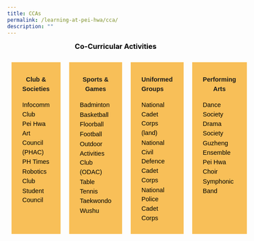 ```yaml
---
title: CCAs
permalink: /learning-at-pei-hwa/cca/
description: ""
---
```

<h3 style="margin-top:10px;font-weight: bold;color:#000000;text-align:center;">Co-Curricular Activities </h3>

<div style="display: flex; margin:0;padding:0;" class="container"> 
	<div style="flex: 1; background-color: #F8BF58;; margin: 10px; padding: 25px; text-align: center; width: 225px; height: auto;padding-bottom:-10px;" class="box"> 
		<p style="font-size:14.5px; line-height:1.5 ;margin-top:5px; font-family:sans-serif;text-align:center;"><strong style="font-size:14.5px; line-height:1.5 ;margin-top:5px; font-family:sans-serif;text-align:center;">Club &amp; Societies</strong></p> 
		<ul style="list-style-type: none;margin:0;text-align:left;padding:0;">
				<li style="font-size:14.5px; line-height:1.5;"><a href="https://www.peihwasec.moe.edu.sg/ccas/clubs-societies/infocomm-club/" style="font-size:14.5px;color:black;line-height:1.5;font-family:sans-serif;text-align:center;text-align:left;text-decoration: none;">Infocomm Club</a></li>
				<li style="font-size:14.5px; line-height:1.5;"><a href="https://www.peihwasec.moe.edu.sg/ccas/clubs-societies/pei-hwa-art-council-phac/" style="font-size:14.5px;color:black;line-height:1.5;font-family:sans-serif;text-align:center;text-align:left;text-decoration: none;">Pei Hwa Art Council (PHAC)</a></li>
			<li style="font-size:14.5px; line-height:1.5;"><a href="https://www.peihwasec.moe.edu.sg/ccas/clubs-societies/ph-times/" style="font-size:14.5px;color:black;line-height:1.5;font-family:sans-serif;text-align:center;text-align:left;text-decoration: none;">PH Times</a></li>
			<li style="font-size:14.5px; line-height:1.5;"><a href="https://www.peihwasec.moe.edu.sg/ccas/clubs-societies/robotics/" style="font-size:14.5px;color:black;line-height:1.5;font-family:sans-serif;text-align:center;text-align:left;text-decoration: none;">Robotics Club</a></li>
			<li style="font-size:14.5px; line-height:1.5;"><a href="https://www.peihwasec.moe.edu.sg/ccas/clubs-societies/student-council/" style="font-size:14.5px;color:black;line-height:1.5;font-family:sans-serif;text-align:center;text-align:left;text-decoration: none;">Student Council</a></li>
		</ul>
	</div> 
	<div style="flex: 1; background-color: #F8BF58;; margin: 10px; padding: 25px; text-align: center; width: 225px; height: auto;padding-bottom:-10px;" class="box"> 
		<p style="font-size:14.5px; line-height:1.5 ;margin-top:5px; font-family:sans-serif;text-align:center;"><strong style="font-size:14.5px; line-height:1.5 ;margin-top:5px; font-family:sans-serif;text-align:center;">Sports &amp; Games</strong></p>
				<ul style="list-style-type: none;margin:0;text-align:left;padding:0;">
				<li style="font-size:14.5px; line-height:1.5;"><a href="https://www.peihwasec.moe.edu.sg/ccas/sports-games/badminton/" style="font-size:14.5px;color:black;line-height:1.5;font-family:sans-serif;text-align:center;text-align:left;text-decoration: none;">Badminton</a></li>
					<li style="font-size:14.5px; line-height:1.5;"><a href="https://www.peihwasec.moe.edu.sg/ccas/sports-games/basketball/" style="font-size:14.5px;color:black;line-height:1.5;font-family:sans-serif;text-align:center;text-align:left;text-decoration: none;">Basketball</a></li>
			<li style="font-size:14.5px; line-height:1.5;"><a href="https://www.peihwasec.moe.edu.sg/ccas/sports-games/floorball/" style="font-size:14.5px;color:black;line-height:1.5;font-family:sans-serif;text-align:center;text-align:left;text-decoration: none;">Floorball</a></li>
			<li style="font-size:14.5px; line-height:1.5;"><a href="https://www.peihwasec.moe.edu.sg/ccas/sports-games/football/" style="font-size:14.5px;color:black;line-height:1.5;font-family:sans-serif;text-align:center;text-align:left;text-decoration: none;">Football</a></li>
			<li style="font-size:14.5px; line-height:1.5;"><a href="https://www.peihwasec.moe.edu.sg/ccas/sports-games/outdoor-activities-club-odac/" style="font-size:14.5px;color:black;line-height:1.5;font-family:sans-serif;text-align:center;text-align:left;text-decoration: none;">Outdoor Activities Club (ODAC)</a></li>
							<li style="font-size:14.5px; line-height:1.5;"><a href="https://www.peihwasec.moe.edu.sg/ccas/sports-games/table-tennis/" style="font-size:14.5px;color:black;line-height:1.5;font-family:sans-serif;text-align:center;text-align:left;text-decoration: none;">Table Tennis</a></li>
			<li style="font-size:14.5px; line-height:1.5;"><a href="https://www.peihwasec.moe.edu.sg/ccas/sports-games/taekwondo/" style="font-size:14.5px;color:black;line-height:1.5;font-family:sans-serif;text-align:center;text-align:left;text-decoration: none;">Taekwondo</a></li>
			<li style="font-size:14.5px; line-height:1.5;"><a href="https://www.peihwasec.moe.edu.sg/ccas/sports-games/wushu/" style="font-size:14.5px;color:black;line-height:1.5;font-family:sans-serif;text-align:center;text-align:left;text-decoration: none;">Wushu</a></li>
		</ul>
	</div> 
	<div style="flex: 1; background-color: #F8BF58;; margin: 10px; padding: 25px; text-align: center; width: 225px; height: auto;padding-bottom:-10px;" class="box"> 
		<p style="font-size:14.5px; line-height:1.5 ;margin-top:5px; font-family:sans-serif;text-align:left;">
			<strong style="font-size:14.5px; line-height:1.5 ;margin-top:5px; font-family:sans-serif;text-align:left;">Uniformed Groups</strong>
			</p>
		<ul style="list-style-type: none;margin:0;text-align:left;padding:0;">
				<li style="font-size:14.5px; line-height:1.5;"><a href="https://go.gov.sg/discoverphss" style="font-size:14.5px;color:black;line-height:1.5;font-family:sans-serif;text-align:center;text-align:left;text-decoration: none;">National Cadet Corps (land)</a></li>
				<li style="font-size:14.5px; line-height:1.5;"><a href="https://go.gov.sg/discoverphss" style="font-size:14.5px;color:black;line-height:1.5;font-family:sans-serif;text-align:center;text-align:left;text-decoration: none;">National Civil Defence Cadet Corps</a></li>
				<li style="font-size:14.5px; line-height:1.5;"><a href="https://go.gov.sg/discoverphss" style="font-size:14.5px;color:black;line-height:1.5;font-family:sans-serif;text-align:center;text-align:left;text-decoration: none;">National Police Cadet Corps</a></li>
		</ul>
	</div> 
	<div style="flex: 1; background-color: #F8BF58;; margin: 10px; padding: 25px; text-align: center; width: 225px; height: auto;padding-bottom:-10px;" class="box">  
		<p style="font-size:14.5px; line-height:1.5 ;margin-top:5px; font-family:sans-serif;text-align:center;">
			<strong style="font-size:14.5px; line-height:1.5 ;margin-top:5px; font-family:sans-serif;text-align:center;">Performing Arts</strong>
			</p>	
		<ul style="list-style-type: none;margin:0;text-align:left;padding:0;">
				<li style="font-size:14.5px; line-height:1.5;"><a href="https://go.gov.sg/discoverphss" style="font-size:14.5px;color:black;line-height:1.5;font-family:sans-serif;text-align:center;text-align:left;text-decoration: none;">Dance Society</a></li>
				<li style="font-size:14.5px; line-height:1.5;"><a href="https://go.gov.sg/discoverphss" style="font-size:14.5px;color:black;line-height:1.5;font-family:sans-serif;text-align:center;text-align:left;text-decoration: none;">Drama Society</a></li>
			<li style="font-size:14.5px; line-height:1.5;"><a href="https://go.gov.sg/discoverphss" style="font-size:14.5px;color:black;line-height:1.5;font-family:sans-serif;text-align:center;text-align:left;text-decoration: none;">Guzheng Ensemble</a></li>
			<li style="font-size:14.5px; line-height:1.5;"><a href="https://go.gov.sg/discoverphss" style="font-size:14.5px;color:black;line-height:1.5;font-family:sans-serif;text-align:center;text-align:left;text-decoration: none;">Pei Hwa Choir</a></li>
			<li style="font-size:14.5px; line-height:1.5;"><a href="https://go.gov.sg/discoverphss" style="font-size:14.5px;color:black;line-height:1.5;font-family:sans-serif;text-align:center;text-align:left;text-decoration: none;">Symphonic Band</a></li>
		</ul>
	</div> 
</div>